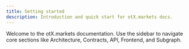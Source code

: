 ```yaml
---
title: Getting started
description: Introduction and quick start for otX.markets docs.
---
```


Welcome to the otX.markets documentation. Use the sidebar to navigate core sections like Architecture, Contracts, API, Frontend, and Subgraph.



